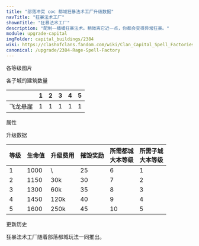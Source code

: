 ```yaml
---
title: "部落冲突 coc 都城狂暴法术工厂升级数据"
navTitle: "狂暴法术工厂"
shownTitle: "狂暴法术工厂"
description: "配制一桶桶狂暴法术。稍微离它近一点，你都会变得异常狂暴。"
module: upgrade-capital
imgFolder: capital_buildings/2384
wiki: https://clashofclans.fandom.com/wiki/Clan_Capital_Spell_Factories#Rage_Spell_Factory
canonical: /upgrade/2384-Rage-Spell-Factory
---
```


<UnitInfo :folder="$frontmatter.imgFolder" imgSrc="Rage_Spell_Factory5.png" :imgAlt="$frontmatter.navTitle"
    :description="$frontmatter.description"
    :isSmallImg="true" />

<SmallTitle>各等级图片</SmallTitle>

<Panel>
    <UnitImgGroup :folder="$frontmatter.imgFolder">
        <UnitImg imgTitle="废墟" imgSrc="Spell_Factory_Ruin.png" />
        <UnitImg imgTitle="1 级" imgSrc="Rage_Spell_Factory1.png" />
        <UnitImg imgTitle="2 级" imgSrc="Rage_Spell_Factory2.png" />
        <UnitImg imgTitle="3 级" imgSrc="Rage_Spell_Factory3.png" />
        <UnitImg imgTitle="4 级" imgSrc="Rage_Spell_Factory4.png" />
        <UnitImg imgTitle="5 级" imgSrc="Rage_Spell_Factory5.png" />
    </UnitImgGroup>
</Panel>

<SmallTitle>各子城的建筑数量</SmallTitle>

<DistrictTable>

|             |   1   |   2   |   3   |   4   |   5   |
|     ---     |  ---  |  ---  |  ---  |  ---  |  ---  |
|   飞龙悬崖   |   1   |   1   |   1   |   1   |   1   |

</DistrictTable>

<SmallTitle>属性</SmallTitle>

<UnitProperties>
    <UnitProperty pKey="占地面积" pValue="3×3" />
    <UnitProperty pKey="判定面积" pValue="2×2" />
    <UnitProperty pKey="可配置的法术" pValue="<a href='/upgrade/2104-Rage-Spell'>狂暴法术</a>" />
</UnitProperties>

<SmallTitle>升级数据</SmallTitle>

<script setup>
const tableExtraInfo = [
    {
        "column": 2,
        "type": "cost",
        "icon": "Gold3",
        "noGoldPass": true
    },
    {
        "column": 3,
        "type": "number",
        "icon": "Gold3",
        "noGoldPass": true
    }
];
</script>

<UnitTable :tableExtraInfo="tableExtraInfo">

| 等级 | 生命值 | 升级费用 | 摧毁奖励 |所需都城<br>大本等级|所需子城<br>大本等级|
| ---- |   --- |   ---   |   ---    |        ---       |        ---        |
|   1  |  1000 |      \  |    25    |         6        |         1         |
|   2  |  1150 |    30k  |    30    |         7        |         2         |
|   3  |  1300 |    60k  |    35    |         8        |         3         |
|   4  |  1450 |   120k  |    40    |         9        |         4         |
|   5  |  1600 |   250k  |    45    |        10        |         5         |
</UnitTable>

<SmallTitle>更新历史</SmallTitle>

<Timeline>
    <TimelineItem date="2022/05/02">
        <TimelineRow>狂暴法术工厂随着部落都城玩法一同推出。</TimelineRow>
    </TimelineItem>
    <TimelineItem :historyBottom="true" />
</Timeline>